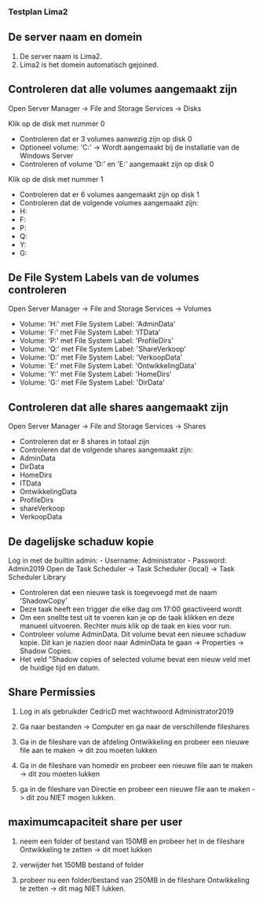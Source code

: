 ### Testplan Lima2

## De server naam en domein

1. De server naam is Lima2.
2. Lima2 is het domein automatisch gejoined.

## Controleren dat alle volumes aangemaakt zijn

Open Server Manager -> File and Storage Services -> Disks

Klik op de disk met nummer 0
* Controleren dat er 3 volumes aanwezig zijn op disk 0
* Optioneel volume: 'C:' -> Wordt aangemaakt bij de installatie van de Windows Server
* Controleren of volume 'D:' en 'E:' aangemaakt zijn op disk 0

Klik op de disk met nummer 1
* Controleren dat er 6 volumes aangemaakt zijn op disk 1
* Controleren  dat  de volgende volumes aangemaakt zijn:
* H:
* F:
* P:
* Q:
* Y:
* G:

## De File System Labels van de volumes controleren

Open Server Manager -> File and Storage Services -> Volumes

* Volume: 'H:' met File System Label: 'AdminData'
* Volume: 'F:' met File System Label: 'ITData'
* Volume: 'P:' met File System Label: 'ProfileDirs'
* Volume: 'Q:' met File System Label: 'ShareVerkoop'
* Volume: 'D:' met File System Label: 'VerkoopData'
* Volume: 'E:' met File System Label: 'OntwikkelingData'
* Volume: 'Y:' met File System Label: 'HomeDirs'
* Volume: 'G:' met File System Label: 'DirData'

## Controleren dat alle shares aangemaakt zijn

Open Server Manager -> File and Storage Services -> Shares

* Controleren dat er 8 shares in totaal zijn
* Controleren dat de volgende shares aangemaakt zijn:
* AdminData
* DirData
* HomeDirs
* ITData
* OntwikkelingData
* ProfileDirs
* shareVerkoop
* VerkoopData

## De dagelijske schaduw kopie

Log in met de builtin admin:
	- Username: Administrator
	- Password: Admin2019
Open de Task Scheduler -> Task Scheduler (local) -> Task Scheduler Library
* Controleren dat een nieuwe task is toegevoegd met de naam 'ShadowCopy'
* Deze taak heeft een trigger die elke dag om 17:00 geactiveerd wordt
* Om een snellte test uit te voeren kan je op de taak klikken en deze manueel uitvoeren. Rechter muis klik op de taak en kies voor run.
* Controleer volume AdminData. Dit volume bevat een nieuwe schaduw kopie. Dit kan je nazien door naar AdminData te gaan -> Properties -> Shadow Copies.
* Het veld "Shadow copies of selected volume bevat een nieuw veld met de huidige tijd en datum.

## Share Permissies

1. Log in als gebruikder CedricD met wachtwoord Administrator2019

2. Ga naar bestanden -> Computer en ga naar de verschillende fileshares

3. Ga in de fileshare van de afdeling Ontwikkeling en probeer een nieuwe file aan te maken -> dit zou moeten lukken

4. Ga in de fileshare van homedir en probeer een nieuwe file aan te maken -> dit zou moeten lukken

5. ga in de fileshare van Directie en probeer een nieuwe file aan te maken -> dit zou NIET mogen lukken.


## maximumcapaciteit share per user

1. neem een folder of bestand van 150MB en probeer het in de fileshare Ontwikkeling te zetten -> dit moet lukken

2. verwijder het 150MB bestand of folder

3. probeer nu een folder/bestand van 250MB in de fileshare Ontwikkeling te zetten -> dit mag NIET lukken.




